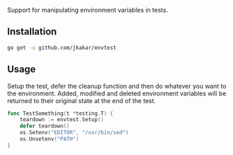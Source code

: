Support for manipulating environment variables in tests.

## Installation

```bash
go get -u github.com/jkakar/envtest
```

## Usage

Setup the test, defer the cleanup function and then do whatever you want to
the environment. Added, modified and deleted environment variables will be
returned to their original state at the end of the test.

```go
func TestSomething(t *testing.T) {
    teardown := envtest.Setup()
    defer teardown()
    os.Setenv("EDITOR", "/usr/bin/sed")
    os.Unsetenv("PATH")
}
```
